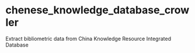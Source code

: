 # chenese_knowledge_database_crowler
Extract bibliometric data from China Knowledge Resource Integrated Database
